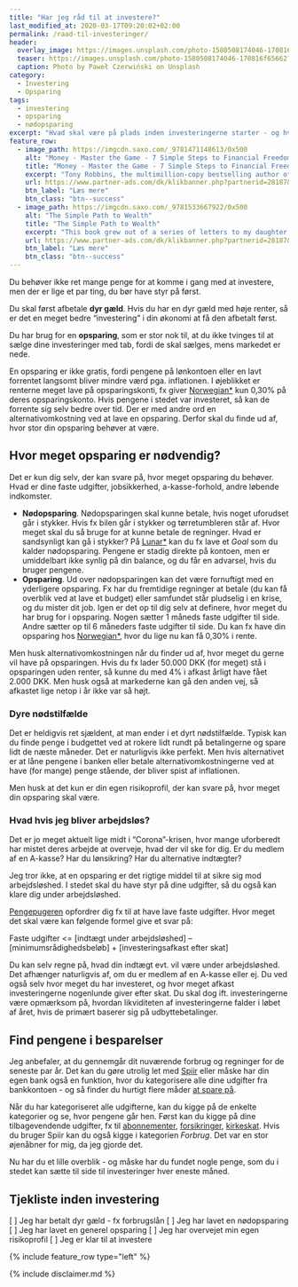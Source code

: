 ```yaml
---
title: "Har jeg råd til at investere?"
last_modified_at: 2020-03-17T09:20:02+02:00
permalink: /raad-til-investeringer/
header:
  overlay_image: https://images.unsplash.com/photo-1580508174046-170816f65662?ixlib=rb-1.2.1&ixid=eyJhcHBfaWQiOjEyMDd9&auto=format&fit=crop&w=1500&q=80
  teaser: https://images.unsplash.com/photo-1580508174046-170816f65662?ixlib=rb-1.2.1&ixid=eyJhcHBfaWQiOjEyMDd9&auto=format&fit=crop&w=400&q=80
  caption: Photo by Paweł Czerwiński on Unsplash
category:
  - Investering
  - Opsparing
tags:
  - investering
  - opsparing
  - nødopsparing
excerpt: "Hvad skal være på plads inden investeringerne starter - og hvordan får du råd til at investere?"
feature_row:
  - image_path: https://imgcdn.saxo.com/_9781471148613/0x500
    alt: "Money - Master the Game - 7 Simple Steps to Financial Freedom"
    title: "Money - Master the Game - 7 Simple Steps to Financial Freedom"
    excerpt: "Tony Robbins, the multimillion-copy bestselling author of Awaken the Giant Within and Unlimited Power has created a 7-step blueprint for securing financial freedom. Based on extensive research and one-on-one interviews with more than 50 of the most legendary financial experts in the world - from Carl Icahn, to Warren Buffett, to Jack Bogle and Steve Forbes."
    url: https://www.partner-ads.com/dk/klikbanner.php?partnerid=28187&bannerid=43264&htmlurl=https://www.saxo.com/dk/money-master-the-game_tony-robbins_paperback_9781471148613
    btn_label: "Læs mere"
    btn_class: "btn--success"
  - image_path: https://imgcdn.saxo.com/_9781533667922/0x500
    alt: "The Simple Path to Wealth"
    title: "The Simple Path to Wealth"
    excerpt: "This book grew out of a series of letters to my daughter concerning various things-mostly about money and investing-she was not yet quite ready to hear. Since money is the single most powerful tool we have for navigating this complex world we've created, understanding it is critical."
    url: https://www.partner-ads.com/dk/klikbanner.php?partnerid=28187&bannerid=43264&htmlurl=https://www.saxo.com/dk/the-simple-path-to-wealth_j-l-collins_paperback_9781533667922
    btn_label: "Læs mere"
    btn_class: "btn--success"
---
```


Du behøver ikke ret mange penge for at komme i gang med at investere, men der er lige et par ting, du bør have styr på først. 

Du skal først afbetale **dyr gæld**. Hvis du har en dyr gæld med høje renter, så er det en meget bedre “investering” i din økonomi at få den afbetalt først.

Du har brug for en **opsparing**, som er stor nok til, at du ikke tvinges til at sælge dine investeringer med tab, fordi de skal sælges, mens markedet er nede.

En opsparing er ikke gratis, fordi pengene på lønkontoen eller en lavt forrentet langsomt bliver mindre værd pga. inflationen. I øjeblikket er renterne meget lave på opsparingskonti, fx giver [Norwegian\*](/go/norwegian/) kun 0,30% på deres opsparingskonto. Hvis pengene i stedet var investeret, så kan de forrente sig selv bedre over tid. Der er med andre ord en alternativomkostning ved at lave en opsparing. Derfor skal du finde ud af, hvor stor din opsparing behøver at være.

## Hvor meget opsparing er nødvendig?

Det er kun dig selv, der kan svare på, hvor meget opsparing du behøver. Hvad er dine faste udgifter, jobsikkerhed, a-kasse-forhold, andre løbende indkomster. 

- **Nødopsparing**. Nødopsparingen skal kunne betale, hvis noget uforudset går i stykker. Hvis fx bilen går i stykker og tørretumbleren står af. Hvor meget skal du så bruge for at kunne betale de regninger. Hvad er sandsynligt kan gå i stykker? På [Lunar\*](/go/lunar/) kan du fx lave et _Goal_ som du kalder nødopsparing. Pengene er stadig direkte på kontoen, men er umiddelbart ikke synlig på din balance, og du får en advarsel, hvis du bruger pengene.
- **Opsparing**. Ud over nødopsparingen kan det være fornuftigt med en yderligere opsparing. Fx har du fremtidige regninger at betale (du kan få overblik ved at lave et budget) eller samfundet står pludselig i en krise, og du mister dit job. Igen er det op til dig selv at definere, hvor meget du har brug for i opsparing. Nogen sætter 1 måneds faste udgifter til side. Andre sætter op til 6 måneders faste udgifter til side. Du kan fx have din opsparing hos [Norwegian\*](/go/norwegian/), hvor du lige nu kan få 0,30% i rente.

Men husk alternativomkostningen når du finder ud af, hvor meget du gerne vil have på opsparingen. Hvis du fx lader 50.000 DKK (for meget) stå i opsparingen uden renter, så kunne du med 4% i afkast årligt have fået 2.000 DKK. Men husk også at markederne kan gå den anden vej, så afkastet lige netop i år ikke var så højt.

### Dyre nødstilfælde

Det er heldigvis ret sjældent, at man ender i et dyrt nødstilfælde. Typisk kan du finde penge i budgettet ved at rokere lidt rundt på betalingerne og spare lidt de næste måneder. Det er naturligvis ikke perfekt. Men hvis alternativet er at låne pengene i banken eller betale alternativomkostningerne ved at have (for mange) penge stående, der bliver spist af inflationen.

Men husk at det kun er din egen risikoprofil, der kan svare på, hvor meget din opsparing skal være.

### Hvad hvis jeg bliver arbejdsløs?

Det er jo meget aktuelt lige midt i “Corona”-krisen, hvor mange uforberedt har mistet deres arbejde at overveje, hvad der vil ske for dig. Er du medlem af en A-kasse? Har du lønsikring? Har du alternative indtægter?

Jeg tror ikke, at en opsparing er det rigtige middel til at sikre sig mod arbejdsløshed. I stedet skal du have styr på dine udgifter, så du også kan klare dig under arbejdsløshed.

[Pengepugeren](https://pengepugeren.dk/2014/01/hvor-meget-skal-jeg-have-opsparet-til-et-noedstilfaelde/) opfordrer dig fx til at have lave faste udgifter. Hvor meget det skal være kan følgende formel give et svar på:

Faste udgifter <= [indtægt under arbejdsløshed] – [minimumsrådighedsbeløb] + [investeringsafkast efter skat]

Du kan selv regne på, hvad din indtægt evt. vil være under arbejdsløshed. Det afhænger naturligvis af, om du er medlem af en A-kasse eller ej. Du ved også selv hvor meget du har investeret, og hvor meget afkast investeringerne nogenlunde giver efter skat. Du skal dog ift. investeringerne være opmærksom på, hvordan likviditeten af investeringerne falder i løbet af året, hvis de primært baserer sig på udbyttebetalinger.

## Find pengene i besparelser

Jeg anbefaler, at du gennemgår dit nuværende forbrug og regninger for de seneste par år. Det kan du gøre utrolig let med [Spiir](/go/spiir/) eller måske har din egen bank også en funktion, hvor du kategorisere alle dine udgifter fra bankkontoen - og så finder du hurtigt flere måder [at spare på](/spar-penge/).

Når du har kategoriseret alle udgifterne, kan du kigge på de enkelte kategorier og se, hvor pengene går hen. Først kan du kigge på dine tilbagevendende udgifter, fx til [abonnementer](/online-services/), [forsikringer](/forsikringer/), [kirkeskat](/kirkeskat/). Hvis du bruger Spiir kan du også kigge i kategorien _Forbrug_. Det var en stor øjenåbner for mig, da jeg gjorde det.

Nu har du et lille overblik - og måske har du fundet nogle penge, som du i stedet kan sætte til side til investeringer hver eneste måned.

## Tjekliste inden investering

[ ] Jeg har betalt dyr gæld - fx forbrugslån
[ ] Jeg har lavet en nødopsparing
[ ] Jeg har lavet en generel opsparing
[ ] Jeg har overvejet min egen risikoprofil
[ ] Jeg er klar til at investere

{% include feature_row type="left" %}

{% include disclaimer.md %}
